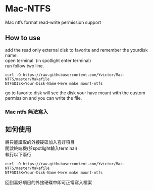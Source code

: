 # Mac-NTFS
Mac ntfs format read-write permission support
## How to use
add the read only external disk to favorite and remember the yourdisk name.</br>
open terminal. (in spotlight enter terminal)</br>
run follow two line.
``` shell
curl -O https://raw.githubusercontent.com/Yvictor/Mac-NTFS/master/Makefile
NTFSDISK=Your-Disk-Name-Here make mount-ntfs
```
go to favorite disk will see the disk your have mount with the custom permission and you can write the file.


### Mac ntfs 無法寫入
## 如何使用
將只能讀取的外接硬碟加入喜好項目</br>
開啟終端機(於spotlight輸入terminal)</br>
執行以下兩行
``` shell
curl -O https://raw.githubusercontent.com/Yvictor/Mac-NTFS/master/Makefile
NTFSDISK=Your-Disk-Name-Here make mount-ntfs
```
回到喜好項目的外接硬碟中即可正常寫入檔案
